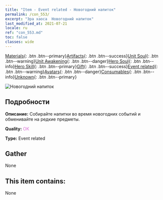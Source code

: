 ```yaml
---
title: "Item - Event related - Новогодний напиток"
permalink: /con_553/
excerpt: "Эра хаоса  Новогодний напиток"
last_modified_at: 2021-07-21
locale: ru
ref: "con_553.md"
toc: false
classes: wide
---
```

 [Materials](/ItemsRU/){: .btn .btn--primary}[Artifacts](/ItemsRU/Artifacts/){: .btn .btn--success}[Unit Soul](/ItemsRU/UnitSoul/){: .btn .btn--warning}[Unit Awakening](/ItemsRU/UnitAwakening/){: .btn .btn--danger}[Hero Soul](/ItemsRU/HeroSoul/){: .btn .btn--info}[Hero Skill](/ItemsRU/HeroSkill/){: .btn .btn--primary}[Gift](/ItemsRU/Gift/){: .btn .btn--success}[Event related](/ItemsRU/Events/){: .btn .btn--warning}[Avatars](/ItemsRU/Avatars/){: .btn .btn--danger}[Consumables](/ItemsRU/Consumables/){: .btn .btn--info}[Unknown](/ItemsRU/Unknown/){: .btn .btn--primary}

 ![Новогодний напиток](/images/t/i_10039.png)

## Подробности
 **Описание:** Собирайте напитки во время новогодних событий и обменивайте на редкие предметы.

 **Quality:** <span style="color: #DA70D6">OK</span>

 **Type:** Event related

## Gather

  None

## This item contains:

  None

